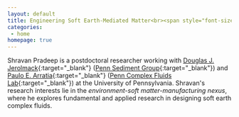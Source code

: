 ```yaml
---
layout: default
title: Engineering Soft Earth-Mediated Matter<br><span style="font-size:25%;">
categories:
 - home
homepage: true
---
```

Shravan Pradeep is a postdoctoral researcher working with [Douglas J. Jerolmack](https://earth.sas.upenn.edu/people/douglas-j-jerolmack){:target="_blank"} ([Penn Sediment Group](https://sites.google.com/site/pennsed/){:target="_blank"}) and [Paulo E. Arratia](https://directory.seas.upenn.edu/paulo-e-arratia/){:target="_blank"} ([Penn Complex Fluids Lab](https://arratia.seas.upenn.edu/){:target="_blank"}) at the University of Pennsylvania. Shravan's research interests lie in the <i>environment-soft matter-manufacturing nexus</i>, where he explores fundamental and applied research in designing soft earth complex fluids.   
